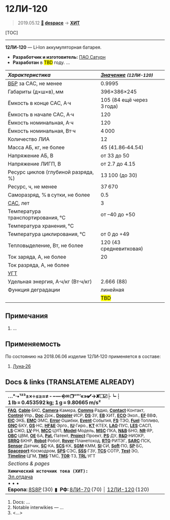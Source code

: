 # 12ЛИ-120
> 2019.05.12 **[🚀](../index/index.md) [despace](index.md)** → **[ХИТ](eb.md)**

[TOC]

---

**12ЛИ‑120** — Li‑Ion аккумуляторная батарея.
   - **Разработчик и изготовитель:** [ПАО Сатурн](пао_сатурн.md)
   - **Разработан** в <mark>TBD</mark> году. …

<small>

|*Характеристика*|*[Значение](si.md) <small>(12ЛИ-120)</small>*|
|:--|:--|
|[ВБР](srrq.md) за САС, не менее   |0.9995  |
|Габариты (д×ш×в), мм   |396×386×245  |
|Ёмкость в конце САС, А·ч   |105 (84 ещё через 3 года)  |
|Ёмкость в начале САС, А·ч   |120  |
|Ёмкость номинальная, А·ч   |120  |
|Ёмкость номинальная, Вт·ч   |4 000  |
|Количество ЛИА  |12  |
|Масса АБ, кг, не более   |45 (41.86‑44.54)  |
|Напряжение АБ, В   |от 33 до 50  |
|Напряжение ЛИГП, В   |от 2.7 до 4.15  |
|Ресурс циклов (глубиной разряда, %)   |13 100 (до 30)  |
|Ресурс, ч, не менее   |37 670  |
|Саморазряд, % в сутки, не более   |0.5  |
|[САС](lifetime.md), лет   |3  |
|Температура транспортирования, ℃   |от –40 до +50  |
|Температура хранения, ℃   |  |
|Температура циклирования, ℃   |от 0 до +49  |
|Тепловыделение, Вт, не более   |120 (43 средневитковая)  |
|Ток заряда, А, не более   |20  |
|Ток разряда, А, не более   |  |
|[УГТ](trl.md)   |  |
|Удельная энергия, А·ч/кг (Вт·ч/кг)   |2.666 (88)  |
|Функция деградации   |линейная  |
||  <mark>TBD</mark>  |

</small>



<p style="page-break-after:always"> </p>

## Примечания
   1. …



## Применяемость
По состоянию на 2018.06.06 изделие 12ЛИ‑120 применяется в составе:

   1. [Луна‑26](луна_26.md)



<p style="page-break-after:always"> </p>

## Docs & links (TRANSLATEME ALREADY)
|…°·•¹²³±×÷≤≥≈≠ ‑ −— ⎆✉ ❐“”’«»✔→✘☐☑├┕┆ 1 lb = 0.453592 kg; 1 g = 9.80665 m/s²|
|:--|
|<small>**[FAQ](faq.md)**, **[Cable](cable.md)**·БКС, **[Camera](cam.md)**·Камера, **[Comms](comms.md)**·Радио, **[Contact](contact.md)**·Контакт, **[Control](control.md)**·Упр., **[Doc](doc.md)**·Док., **[Doppler](doppler.md)**·ИСР, **[DS](ds.md)**·ЗУ, **[EB](eb.md)**·ХИТ, **[ECO](ecology.md)**·Экол., **[EF](ef.md)**·ВВФ, **[ElC](elc.md)**·ЭКБ, **[EMC](emc.md)**·ЭМС, **[Error](error.md)**·Ошибки, **[Event](event.md)**·События, **[FS](fs.md)**·ТЭО, **[Fuel](fuel.md)**·Топливо, **[GNC](gnc.md)**·БКУ, **[GS](scs.md)**·НС, **[HF&E](hfe.md)**·Эрго., **[IU](iu.md)**·Гиро., **[KT](kt.md)**·КТЕХ, **[LAG](lag.md)**·ПУC, **[LES](les.md)**·САСП, **[LS](ls.md)**·СЖО, **[LV](lv.md)**·РН, **[MCC](mcc.md)**·ЦУП, **[Model](model.md)**·Модель, **[MSC](sc.md)**·ПКА, **[N&B](nnb.md)**·БНО, **[NR](nr.md)**·ЯР, **[OBC](obc.md)**·ЦВМ, **[OE](oe.md)**·БА, **[Pat.](патент.md)**·Патент, **[Project](project.md)**·Проект, **[PS](ps.md)**·ДУ, **[R&D](rnd.md)**·НИОКР, **[SRRQ](srrq.md)**·БКНР, **[Robot](robotics.md)**·Робот, **[Rover](rover.md)**·Планетоход, **[RTG](rtg.md)**·РИТЭГ, **[SARC](sarc.md)**·ПСК, **[Sensor](sensor.md)**·Датчик, **[SC](sc.md)**·КА, **[SCS](scs.md)**·КК, **[SGM](sgm.md)**·КММ, **[SI](si.md)**·СИ, **[Soft](soft.md)**·ПО, **[SP](sp.md)**·БС, **[Spaceport](spaceport.md)**·Космодром, **[SPS](sps.md)**·СЭС, **[SSS](sss.md)**·ГЗУ, **[TCS](tcs.md)**·СОТР, **[Test](test.md)**·ЭО, **[Timeline](timeline.md)**·ЦГМ, **[TMS](tms.md)**·ТМС, **[TOR](tor.md)**·ТЗ, **[TRL](trl.md)**·УГТ</small>|
|*Sections & pages*|
|**`Химический источник тока (ХИТ):`**<br> [Эл.отдача](charge_eff.md) <br>• • •<br> **Европа:** [8S8P](8s8p.md) (30)  ▮  **РФ:** [8ЛИ-70](8li_70.md) (70) ┊ [12ЛИ-120](12li_120.md) (120) |

   1. Docs: …
   1. Notable interwikies — …
   1. <…>
